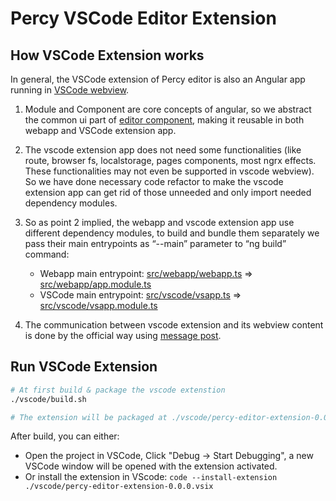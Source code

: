# Percy VSCode Editor Extension

## How VSCode Extension works

In general, the VSCode extension of Percy editor is also an Angular app running in [VSCode webview](https://code.visualstudio.com/docs/extensions/webview).

1. Module and Component are core concepts of angular, so we abstract the common ui part of [editor component](src/app/components/editor), making it reusable in both webapp and VSCode extension app.
2. The vscode extension app does not need some functionalities (like route, browser fs, localstorage, pages components, most ngrx effects. These functionalities may not even be supported in vscode webview). So we have done necessary code refactor to make the vscode extension app can get rid of those unneeded and only import needed dependency modules.
3. So as point 2 implied, the webapp and vscode extension app use different dependency modules, to build and bundle them separately we pass their main entrypoints as “--main” parameter to “ng build” command:

   - Webapp main entrypoint: [src/webapp/webapp.ts](src/webapp/webapp.ts) => [src/webapp/app.module.ts](src/webapp/app.module.ts)
   - VSCode main entrypoint: [src/vscode/vsapp.ts](src/vscode/vsapp.ts) => [src/vscode/vsapp.module.ts](src/vscode/vsapp.module.ts)

4. The communication between vscode extension and its webview content is done by the official way using [message post](https://code.visualstudio.com/docs/extensions/webview#_passing-messages-from-an-extension-to-a-webview).

## Run VSCode Extension

```bash
# At first build & package the vscode extenstion
./vscode/build.sh

# The extension will be packaged at ./vscode/percy-editor-extension-0.0.0.vsix
```

After build, you can either:

- Open the project in VSCode, Click "Debug -> Start Debugging", a new VSCode window will be opened with the extension activated.
- Or install the extension in VScode: `code --install-extension ./vscode/percy-editor-extension-0.0.0.vsix`
